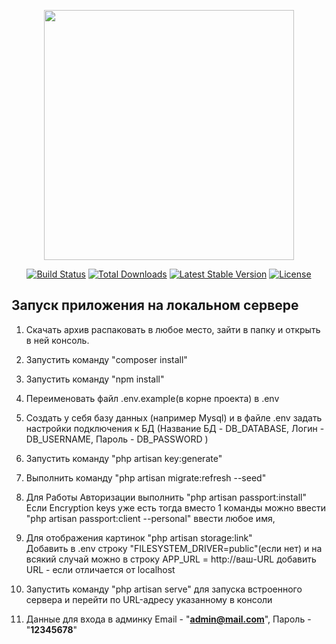 <p align="center"><a href="https://laravel.com" target="_blank"><img src="https://raw.githubusercontent.com/laravel/art/master/logo-lockup/5%20SVG/2%20CMYK/1%20Full%20Color/laravel-logolockup-cmyk-red.svg" width="400"></a></p>

<p align="center">
<a href="https://travis-ci.org/laravel/framework"><img src="https://travis-ci.org/laravel/framework.svg" alt="Build Status"></a>
<a href="https://packagist.org/packages/laravel/framework"><img src="https://img.shields.io/packagist/dt/laravel/framework" alt="Total Downloads"></a>
<a href="https://packagist.org/packages/laravel/framework"><img src="https://img.shields.io/packagist/v/laravel/framework" alt="Latest Stable Version"></a>
<a href="https://packagist.org/packages/laravel/framework"><img src="https://img.shields.io/packagist/l/laravel/framework" alt="License"></a>
</p>


## Запуск приложения на локальном сервере

1. Скачать архив распаковать в любое место, зайти в папку и открыть в ней консоль.

2. Запустить команду "composer install"

3. Запустить команду "npm install"

4. Переименовать файл .env.example(в корне проекта) в .env

5. Создать у себя базу данных (например Mysql) и в файле .env задать настройки подключения к БД
   (Название БД - DB_DATABASE, Логин - DB_USERNAME, Пароль - DB_PASSWORD )

6. Запустить команду "php artisan key:generate"

7. Выполнить команду "php artisan migrate:refresh --seed"

8. Для Работы Авторизации выполнить "php artisan passport:install" <br>
   Если Encryption keys уже есть тогда вместо 1 команды можно ввести "php artisan passport:client --personal" ввести любое имя, <br>

9. Для отображения картинок "php artisan storage:link" <br>
   Добавить в .env строку "FILESYSTEM_DRIVER=public"(если нет) и
   на всякий случай можно в строку APP_URL = http://ваш-URL добавить URL - если отличается от localhost

11. Запустить команду "php artisan serve" для запуска встроенного сервера и перейти по URL-адресу указанному в консоли

12. Данные для входа в админку Email - "**admin@mail.com**", Пароль - "**12345678**" <br>




